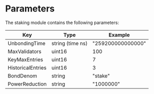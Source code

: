 <!--
order: 8
-->

# Parameters

The staking module contains the following parameters:

| Key               | Type             | Example           |
| ----------------- | ---------------- | ----------------- |
| UnbondingTime     | string (time ns) | "259200000000000" |
| MaxValidators     | uint16           | 100               |
| KeyMaxEntries     | uint16           | 7                 |
| HistoricalEntries | uint16           | 3                 |
| BondDenom         | string           | "stake"           |
| PowerReduction    | string           | "1000000"         |

